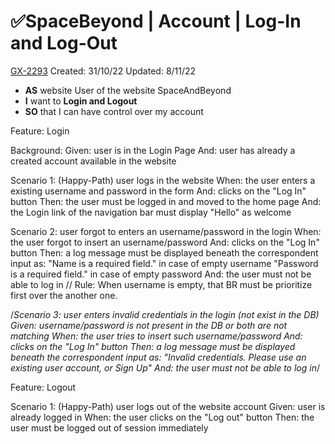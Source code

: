 # ✅SpaceBeyond | Account | Log-In and Log-Out

[GX-2293](https://upexgalaxy3.atlassian.net/browse/GX-2293) Created: 31/10/22 Updated: 8/11/22

*   **AS** website User of the website SpaceAndBeyond
*   **I** want to **Login and Logout**
*   **SO** that I can have control over my account

Feature: Login

  Background:
    Given: user is in the Login Page
    And: user has already a created account available in the website
    
  Scenario 1: (Happy-Path) user logs in the website
    When: the user enters a existing username and password in the form
    And: clicks on the "Log In" button
    Then: the user must be logged in and moved to the home page
    And: the Login link of the navigation bar must display "Hello" as welcome
    
  Scenario 2: user forgot to enters an username/password in the login
    When: the user forgot to insert an username/password
    And: clicks on the "Log In" button
    Then: a log message must be displayed beneath the correspondent input as:
      "Name is a required field." in case of empty username
      "Password is a required field." in case of empty password
    And: the user must not be able to log in
      // Rule:  When username is empty, that BR must be prioritize first over the another one.
    
  /*Scenario 3: user enters invalid credentials in the login (not exist in the DB)
    Given: username/password is not present in the DB or both are not matching
    When: the user tries to insert such username/password
    And: clicks on the "Log In" button
    Then: a log message must be displayed beneath the correspondent input as:
      "Invalid credentials. Please use an existing user account, or Sign Up"
    And: the user must not be able to log in*/

Feature: Logout

  Scenario 1: (Happy-Path) user logs out of the website account
      Given: user is already logged in
      When: the user clicks on the "Log out" button
      Then: the user must be logged out of session immediately